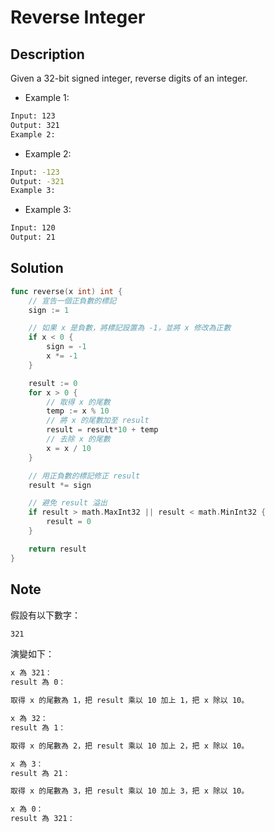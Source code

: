 # Reverse Integer

## Description

Given a 32-bit signed integer, reverse digits of an integer.

- Example 1:

```BASH
Input: 123
Output: 321
Example 2:
```

- Example 2:

```BASH
Input: -123
Output: -321
Example 3:
```

- Example 3:

```BASH
Input: 120
Output: 21
```

## Solution

```GO
func reverse(x int) int {
	// 宣告一個正負數的標記
	sign := 1

	// 如果 x 是負數，將標記設置為 -1，並將 x 修改為正數
	if x < 0 {
		sign = -1
		x *= -1
	}

	result := 0
	for x > 0 {
		// 取得 x 的尾數
		temp := x % 10
		// 將 x 的尾數加至 result
		result = result*10 + temp
		// 去除 x 的尾數
		x = x / 10
	}

	// 用正負數的標記修正 result
	result *= sign

	// 避免 result 溢出
	if result > math.MaxInt32 || result < math.MinInt32 {
		result = 0
	}

	return result
}
```

## Note

假設有以下數字：

```BASH
321
```

演變如下：

```BASH
x 為 321：
result 為 0：

取得 x 的尾數為 1，把 result 乘以 10 加上 1，把 x 除以 10。

x 為 32：
result 為 1：

取得 x 的尾數為 2，把 result 乘以 10 加上 2，把 x 除以 10。

x 為 3：
result 為 21：

取得 x 的尾數為 3，把 result 乘以 10 加上 3，把 x 除以 10。

x 為 0：
result 為 321：
```
